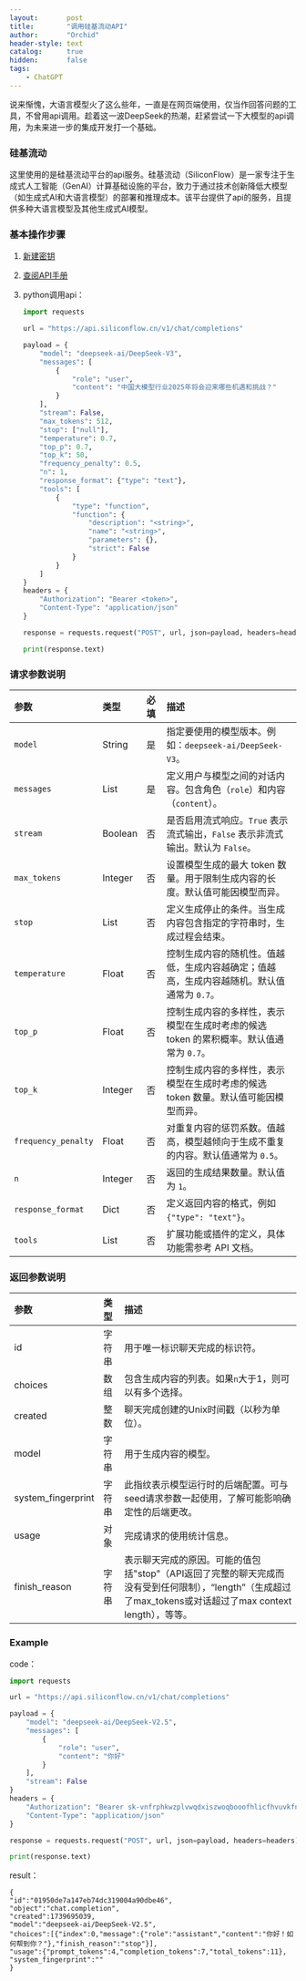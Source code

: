 ```yaml
---
layout:       post
title:        "调用硅基流动API"
author:       "Orchid"
header-style: text
catalog:      true
hidden:       false
tags:
    - ChatGPT
---
```


说来惭愧，大语言模型火了这么些年，一直是在网页端使用，仅当作回答问题的工具，不曾用api调用。趁着这一波DeepSeek的热潮，赶紧尝试一下大模型的api调用，为未来进一步的集成开发打一个基础。

### 硅基流动

这里使用的是硅基流动平台的api服务。硅基流动（SiliconFlow）是一家专注于生成式人工智能（GenAI）计算基础设施的平台，致力于通过技术创新降低大模型（如生成式AI和大语言模型）的部署和推理成本。该平台提供了api的服务，且提供多种大语言模型及其他生成式AI模型。

### 基本操作步骤

1. [新建密钥](https://cloud.siliconflow.cn/account/ak)

2. [查阅API手册](https://docs.siliconflow.cn/cn/api-reference/chat-completions/chat-completions)

3. python调用api：

   ```python
   import requests
   
   url = "https://api.siliconflow.cn/v1/chat/completions"
   
   payload = {
       "model": "deepseek-ai/DeepSeek-V3",
       "messages": [
           {
               "role": "user",
               "content": "中国大模型行业2025年将会迎来哪些机遇和挑战？"
           }
       ],
       "stream": False,
       "max_tokens": 512,
       "stop": ["null"],
       "temperature": 0.7,
       "top_p": 0.7,
       "top_k": 50,
       "frequency_penalty": 0.5,
       "n": 1,
       "response_format": {"type": "text"},
       "tools": [
           {
               "type": "function",
               "function": {
                   "description": "<string>",
                   "name": "<string>",
                   "parameters": {},
                   "strict": False
               }
           }
       ]
   }
   headers = {
       "Authorization": "Bearer <token>",
       "Content-Type": "application/json"
   }
   
   response = requests.request("POST", url, json=payload, headers=headers)
   
   print(response.text)
   ```

### 请求参数说明

| 参数                | 类型    | 必填 | 描述                                                         |
| :------------------ | :------ | :--- | :----------------------------------------------------------- |
| `model`             | String  | 是   | 指定要使用的模型版本。例如：`deepseek-ai/DeepSeek-V3`。      |
| `messages`          | List    | 是   | 定义用户与模型之间的对话内容。包含角色（`role`）和内容（`content`）。 |
| `stream`            | Boolean | 否   | 是否启用流式响应。`True` 表示流式输出，`False` 表示非流式输出。默认为 `False`。 |
| `max_tokens`        | Integer | 否   | 设置模型生成的最大 token 数量。用于限制生成内容的长度。默认值可能因模型而异。 |
| `stop`              | List    | 否   | 定义生成停止的条件。当生成内容包含指定的字符串时，生成过程会结束。 |
| `temperature`       | Float   | 否   | 控制生成内容的随机性。值越低，生成内容越确定；值越高，生成内容越随机。默认值通常为 `0.7`。 |
| `top_p`             | Float   | 否   | 控制生成内容的多样性，表示模型在生成时考虑的候选 token 的累积概率。默认值通常为 `0.7`。 |
| `top_k`             | Integer | 否   | 控制生成内容的多样性，表示模型在生成时考虑的候选 token 数量。默认值可能因模型而异。 |
| `frequency_penalty` | Float   | 否   | 对重复内容的惩罚系数。值越高，模型越倾向于生成不重复的内容。默认值通常为 `0.5`。 |
| `n`                 | Integer | 否   | 返回的生成结果数量。默认值为 `1`。                           |
| `response_format`   | Dict    | 否   | 定义返回内容的格式，例如 `{"type": "text"}`。                |
| `tools`             | List    | 否   | 扩展功能或插件的定义，具体功能需参考 API 文档。              |

### 返回参数说明

| 参数               | 类型   | 描述                                                         |
| :----------------- | :----- | :----------------------------------------------------------- |
| id                 | 字符串 | 用于唯一标识聊天完成的标识符。                               |
| choices            | 数组   | 包含生成内容的列表。如果`n`大于1，则可以有多个选择。         |
| created            | 整数   | 聊天完成创建的Unix时间戳（以秒为单位）。                     |
| model              | 字符串 | 用于生成内容的模型。                                         |
| system_fingerprint | 字符串 | 此指纹表示模型运行时的后端配置。可与seed请求参数一起使用，了解可能影响确定性的后端更改。 |
| usage              | 对象   | 完成请求的使用统计信息。                                     |
| finish_reason      | 字符串 | 表示聊天完成的原因。可能的值包括"stop"（API返回了完整的聊天完成而没有受到任何限制），“length”（生成超过了max_tokens或对话超过了max context length），等等。 |

### Example

code：

```python
import requests

url = "https://api.siliconflow.cn/v1/chat/completions"

payload = {
    "model": "deepseek-ai/DeepSeek-V2.5",
    "messages": [
        {
            "role": "user",
            "content": "你好"
        }
    ],
    "stream": False
}
headers = {
    "Authorization": "Bearer sk-vnfrphkwzplvwqdxiszwoqbooofhlicfhvuvkfnyqluaqvdl",
    "Content-Type": "application/json"
}

response = requests.request("POST", url, json=payload, headers=headers)

print(response.text)
```

result：

```
{
"id":"01950de7a147eb74dc319004a90dbe46",
"object":"chat.completion",
"created":1739695039,
"model":"deepseek-ai/DeepSeek-V2.5",
"choices":[{"index":0,"message":{"role":"assistant","content":"你好！如何帮到你？"},"finish_reason":"stop"}],
"usage":{"prompt_tokens":4,"completion_tokens":7,"total_tokens":11},
"system_fingerprint":""
}
```

